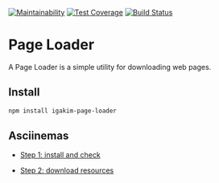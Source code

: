 [![Maintainability](https://api.codeclimate.com/v1/badges/ed623fb78e38f3edd08e/maintainability)](https://codeclimate.com/github/igakim/project-lvl3-s370/maintainability)
[![Test Coverage](https://api.codeclimate.com/v1/badges/ed623fb78e38f3edd08e/test_coverage)](https://codeclimate.com/github/igakim/project-lvl3-s370/test_coverage)
[![Build Status](https://travis-ci.org/igakim/project-lvl3-s370.svg?branch=master)](https://travis-ci.org/igakim/project-lvl3-s370)

# Page Loader

A Page Loader is a simple utility for downloading web pages.

## Install

```sh
npm install igakim-page-loader
```

## Asciinemas

* [Step 1: install and check](https://asciinema.org/a/1rvSJbyo0qHYkKb3Ke5OuK2Jg)

* [Step 2: download resources](https://asciinema.org/a/YjUvr782SCjzLsX8d8fBaEaJZ)